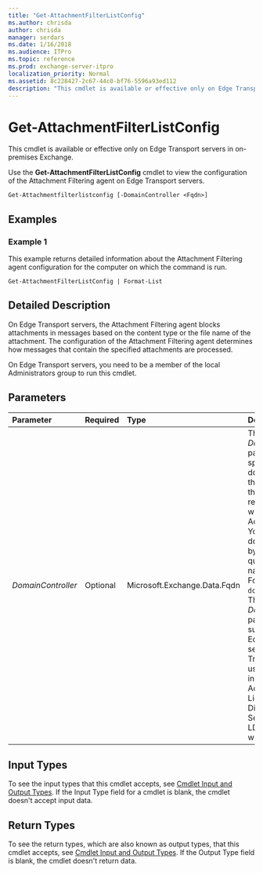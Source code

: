 ```yaml
---
title: "Get-AttachmentFilterListConfig"
ms.author: chrisda
author: chrisda
manager: serdars
ms.date: 1/16/2018
ms.audience: ITPro
ms.topic: reference
ms.prod: exchange-server-itpro
localization_priority: Normal
ms.assetid: 8c228427-2c67-44c0-bf76-5596a93ed112
description: "This cmdlet is available or effective only on Edge Transport servers in on-premises Exchange."
---
```


# Get-AttachmentFilterListConfig

This cmdlet is available or effective only on Edge Transport servers in on-premises Exchange.
  
Use the **Get-AttachmentFilterListConfig** cmdlet to view the configuration of the Attachment Filtering agent on Edge Transport servers.
  
```
Get-Attachmentfilterlistconfig [-DomainController <Fqdn>]
```

## Examples
<a name="Examples"> </a>

### Example 1

This example returns detailed information about the Attachment Filtering agent configuration for the computer on which the command is run.
  
```
Get-AttachmentFilterListConfig | Format-List
```

## Detailed Description
<a name="DetailedDescription"> </a>

On Edge Transport servers, the Attachment Filtering agent blocks attachments in messages based on the content type or the file name of the attachment. The configuration of the Attachment Filtering agent determines how messages that contain the specified attachments are processed.
  
On Edge Transport servers, you need to be a member of the local Administrators group to run this cmdlet.
  
## Parameters
<a name="DetailedDescription"> </a>

|**Parameter**|**Required**|**Type**|**Description**|
|:-----|:-----|:-----|:-----|
| _DomainController_ <br/> |Optional  <br/> |Microsoft.Exchange.Data.Fqdn  <br/> |The _DomainController_ parameter specifies the domain controller that's used by this cmdlet to read data from or write data to Active Directory. You identify the domain controller by its fully qualified domain name (FQDN). For example, `dc01.contoso.com`.  <br/> The _DomainController_ parameter isn't supported on Edge Transport servers. An Edge Transport server uses the local instance of Active Directory Lightweight Directory Services (AD LDS) to read and write data. <br/> |
   
## Input Types
<a name="InputTypes"> </a>

To see the input types that this cmdlet accepts, see [Cmdlet Input and Output Types](http://go.microsoft.com/fwlink/p/?linkId=616387). If the Input Type field for a cmdlet is blank, the cmdlet doesn't accept input data.
  
## Return Types
<a name="ReturnTypes"> </a>

To see the return types, which are also known as output types, that this cmdlet accepts, see [Cmdlet Input and Output Types](http://go.microsoft.com/fwlink/p/?linkId=616387). If the Output Type field is blank, the cmdlet doesn't return data.
  

